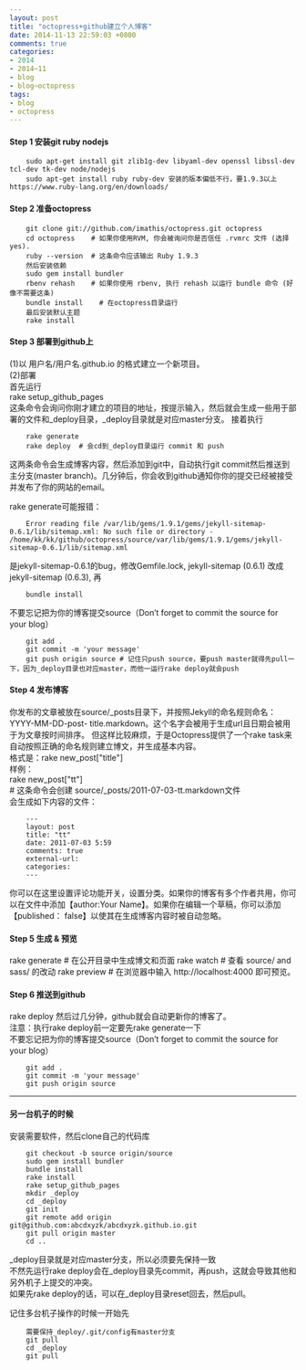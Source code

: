 ```yaml
---
layout: post
title: "octopress+github建立个人博客"
date: 2014-11-13 22:59:03 +0800
comments: true
categories: 
- 2014
- 2014~11
- blog
- blog~octopress
tags:
- blog
- octopress
---
```


#### Step 1 安装git ruby nodejs
```
	sudo apt-get install git zlib1g-dev libyaml-dev openssl libssl-dev tcl-dev tk-dev node/nodejs
	sudo apt-get install ruby ruby-dev 安装的版本偏低不行，要1.9.3以上https://www.ruby-lang.org/en/downloads/
```
#### Step 2 准备octopress
```
	git clone git://github.com/imathis/octopress.git octopress
	cd octopress    # 如果你使用RVM, 你会被询问你是否信任 .rvmrc 文件 (选择 yes).
	ruby --version  # 这条命令应该输出 Ruby 1.9.3
	然后安装依赖
	sudo gem install bundler
	rbenv rehash    # 如果你使用 rbenv, 执行 rehash 以运行 bundle 命令 (好像不需要这条)
	bundle install    # 在octopress目录运行
	最后安装默认主题
	rake install
```

<!--more-->

#### Step 3 部署到github上
(1)以 用户名/用户名.github.io 的格式建立一个新项目。  
(2)部署  
首先运行  
rake setup_github_pages  
这条命令会询问你刚才建立的项目的地址，按提示输入，然后就会生成一些用于部署的文件和_deploy目录，_deploy目录就是对应master分支。 接着执行  
```
	rake generate
	rake deploy  # 会cd到_deploy目录运行 commit 和 push
```
这两条命令会生成博客内容，然后添加到git中，自动执行git commit然后推送到主分支(master branch)。几分钟后，你会收到github通知你你的提交已经被接受并发布了你的网站的email。  

rake generate可能报错：  
```
	Error reading file /var/lib/gems/1.9.1/gems/jekyll-sitemap-0.6.1/lib/sitemap.xml: No such file or directory - /home/kk/kk/github/octopress/source/var/lib/gems/1.9.1/gems/jekyll-sitemap-0.6.1/lib/sitemap.xml
```
是jekyll-sitemap-0.6.1的bug，修改Gemfile.lock, jekyll-sitemap (0.6.1) 改成 jekyll-sitemap (0.6.3), 再  
```
	bundle install
```


不要忘记把为你的博客提交source（Don’t forget to commit the source for your blog）  
```
	git add .
	git commit -m 'your message'
	git push origin source # 记住只push source，要push master就得先pull一下，因为_deploy目录也对应master，而他一运行rake deploy就会push
```
#### Step 4 发布博客
你发布的文章被放在source/_posts目录下，并按照Jekyll的命名规则命名：YYYY-MM-DD-post- title.markdown。这个名字会被用于生成url且日期会被用于为文章按时间排序。 但这样比较麻烦，于是Octopress提供了一个rake task来自动按照正确的命名规则建立博文，并生成基本内容。  
格式是：rake new_post["title"]  
样例：  
    rake new_post["tt"]  
    # 这条命令会创建 source/_posts/2011-07-03-tt.markdown文件  
会生成如下内容的文件：  
```
	---
	layout: post
	title: "tt"
	date: 2011-07-03 5:59
	comments: true
	external-url:
	categories:
	---
```
你可以在这里设置评论功能开关，设置分类。如果你的博客有多个作者共用，你可以在文件中添加【author:Your Name】。如果你在编辑一个草稿，你可以添加【published： false】以使其在生成博客内容时被自动忽略。  

#### Step 5 生成 & 预览
rake generate # 在公开目录中生成博文和页面
rake watch # 查看 source/ and sass/ 的改动
rake preview # 在浏览器中输入 http://localhost:4000 即可预览。

#### Step 6 推送到github
rake deploy
然后过几分钟，github就会自动更新你的博客了。  
注意：执行rake deploy前一定要先rake generate一下  
不要忘记把为你的博客提交source（Don’t forget to commit the source for your blog）  
```
	git add .
	git commit -m 'your message'
	git push origin source 
```
-----------------------------------

#### 另一台机子的时候
安装需要软件，然后clone自己的代码库  

```
	git checkout -b source origin/source
	sudo gem install bundler
	bundle install
	rake install
	rake setup_github_pages
	mkdir _deploy
	cd _deploy
	git init
	git remote add origin git@github.com:abcdxyzk/abcdxyzk.github.io.git
	git pull origin master
	cd ..
```
_deploy目录就是对应master分支，所以必须要先保持一致  
不然先运行rake deploy会在_deploy目录先commit，再push，这就会导致其他和另外机子上提交的冲突。  
如果先rake deploy的话，可以在_deploy目录reset回去，然后pull。  

记住多台机子操作的时候一开始先
```
	需要保持_deploy/.git/config有master分支
	git pull
	cd _deploy
	git pull
```


